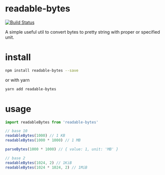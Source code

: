 # readable-bytes

[![Build Status](https://travis-ci.org/tony19/polymer-typescript-starter-kit.svg?branch=master)](https://travis-ci.org/tony19/polymer-typescript-starter-kit)

A simple useful util to convert bytes to pretty string with proper or specified unit.

# install

```bash
npm install readable-bytes --save
```

or with yarn

```bash
yarn add readable-bytes
```

# usage

```javascript
import readableBytes from 'readable-bytes'

// base 10
readableBytes(1000) // 1 KB
readableBytes(1000 * 1000) // 1 MB

parseBytes(1000 * 1000) // { value: 1, unit: 'MB' }

// base 2
readableBytes(1024, 2) // 1KiB
readableBytes(1024 * 1024, 2) // 1MiB
```


